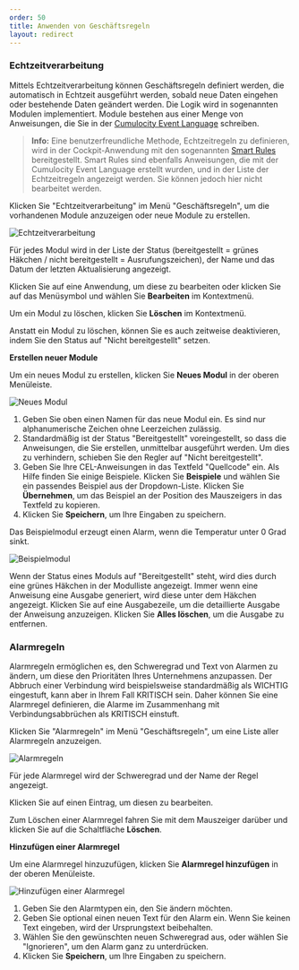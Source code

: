 ```yaml
---
order: 50
title: Anwenden von Geschäftsregeln
layout: redirect
---
```


<a name="event-processing"></a>
### Echtzeitverarbeitung

Mittels Echtzeitverarbeitung können Geschäftsregeln definiert werden, die automatisch in Echtzeit ausgeführt werden, sobald neue Daten eingehen oder bestehende Daten geändert werden. Die Logik wird in sogenannten Modulen implementiert. Module bestehen aus einer Menge von Anweisungen, die Sie in der [Cumulocity Event Language](/guides/concepts/realtime) schreiben.

> **Info:** Eine benutzerfreundliche Methode, Echtzeitregeln zu definieren, wird in der Cockpit-Anwendung mit den sogenannten [Smart Rules](/guides/benutzerhandbuch/cockpit#rules) bereitgestellt. Smart Rules sind ebenfalls Anweisungen, die mit der Cumulocity Event Language erstellt wurden, und in der Liste der Echtzeitregeln angezeigt werden. Sie können jedoch hier nicht bearbeitet werden.

Klicken Sie "Echtzeitverarbeitung" im Menü "Geschäftsregeln", um die vorhandenen Module anzuzeigen oder neue Module zu erstellen.

![Echtzeitverarbeitung](/guides/images/benutzerhandbuch/Admin_EventProcessing.png)

Für jedes Modul wird in der Liste der Status (bereitgestellt = grünes Häkchen / nicht bereitgestellt = Ausrufungszeichen), der Name und das Datum der letzten Aktualisierung angezeigt.

Klicken Sie auf eine Anwendung, um diese zu bearbeiten oder klicken Sie auf das Menüsymbol und wählen Sie **Bearbeiten** im Kontextmenü.

Um ein Modul zu löschen, klicken Sie **Löschen** im Kontextmenü.

Anstatt ein Modul zu löschen, können Sie es auch zeitweise deaktivieren, indem Sie den Status auf "Nicht bereitgestellt" setzen.

**Erstellen neuer Module**

Um ein neues Modul zu erstellen, klicken Sie **Neues Modul** in der oberen Menüleiste.

![Neues Modul](/guides/images/benutzerhandbuch/Admin_EventProcessingNewModule.png)

1.  Geben Sie oben einen Namen für das neue Modul ein. Es sind nur alphanumerische Zeichen ohne Leerzeichen zulässig.
2.  Standardmäßig ist der Status "Bereitgestellt" voreingestellt, so dass die Anweisungen, die Sie erstellen, unmittelbar ausgeführt werden. Um dies zu verhindern, schieben Sie den Regler auf "Nicht bereitgestellt".
3.  Geben Sie Ihre CEL-Anweisungen in das Textfeld "Quellcode" ein. Als Hilfe finden Sie einige Beispiele. Klicken Sie **Beispiele** und wählen Sie ein passendes Beispiel aus der Dropdown-Liste. Klicken Sie **Übernehmen**, um das Beispiel an der Position des Mauszeigers in das Textfeld zu kopieren.
4.  Klicken Sie **Speichern**, um Ihre Eingaben zu speichern.

Das Beispielmodul erzeugt einen Alarm, wenn die Temperatur unter 0 Grad sinkt.

![Beispielmodul](/guides/images/benutzerhandbuch/Admin_EventProcessingModuleExample.png)

Wenn der Status eines Moduls auf "Bereitgestellt" steht, wird dies durch eine grünes Häkchen in der Modulliste angezeigt. Immer wenn eine Anweisung eine Ausgabe generiert, wird diese unter dem Häkchen angezeigt. Klicken Sie auf eine Ausgabezeile, um die detaillierte Ausgabe der Anweisung anzuzeigen. Klicken Sie **Alles löschen**, um die Ausgabe zu entfernen.

### <a name="reprio-alarms"></a>Alarmregeln

Alarmregeln ermöglichen es, den Schweregrad und Text von Alarmen zu ändern, um diese den Prioritäten Ihres Unternehmens anzupassen. Der Abbruch einer Verbindung wird beispielsweise standardmäßig als WICHTIG eingestuft, kann aber in Ihrem Fall KRITISCH sein. Daher können Sie eine Alarmregel definieren, die Alarme im Zusammenhang mit Verbindungsabbrüchen als KRITISCH einstuft.

Klicken Sie "Alarmregeln" im Menü "Geschäftsregeln", um eine Liste aller Alarmregeln anzuzeigen.

![Alarmregeln](/guides/images/users-guide/Administration/Admin_AlarmMapping.png)

Für jede Alarmregel wird der Schweregrad und der Name der Regel angezeigt.

Klicken Sie auf einen Eintrag, um diesen zu bearbeiten.

Zum Löschen einer Alarmregel fahren Sie mit dem Mauszeiger darüber und klicken Sie auf die Schaltfläche **Löschen**.

**Hinzufügen einer Alarmregel**

Um eine Alarmregel hinzuzufügen, klicken Sie **Alarmregel hinzufügen** in der oberen Menüleiste.

![Hinzufügen einer Alarmregel](/guides/images/benutzerhandbuch/Admin_AlarmMappingAdd.png)

1.  Geben Sie den Alarmtypen ein, den Sie ändern möchten.
2.  Geben Sie optional einen neuen Text für den Alarm ein. Wenn Sie keinen Text eingeben, wird der Ursprungstext beibehalten.
3.  Wählen Sie den gewünschten neuen Schweregrad aus, oder wählen Sie "Ignorieren", um den Alarm ganz zu unterdrücken.
4.  Klicken Sie **Speichern**, um Ihre Eingaben zu speichern.

